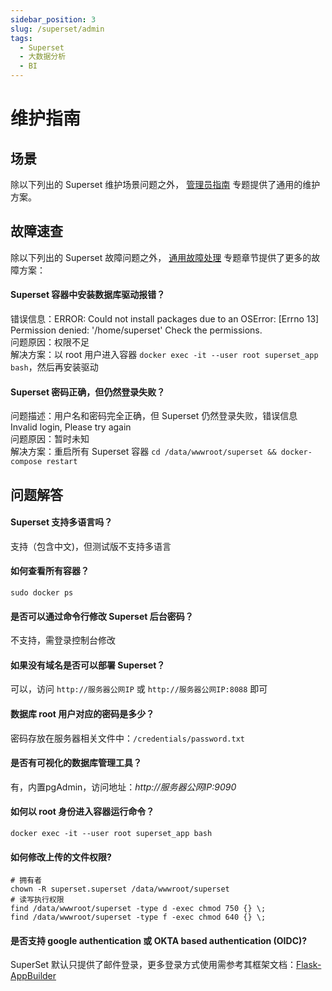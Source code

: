 ```yaml
---
sidebar_position: 3
slug: /superset/admin
tags:
  - Superset
  - 大数据分析
  - BI
---
```


# 维护指南

## 场景

除以下列出的 Superset 维护场景问题之外， [管理员指南](../administrator) 专题提供了通用的维护方案。

## 故障速查

除以下列出的 Superset 故障问题之外， [通用故障处理](../troubleshooting) 专题章节提供了更多的故障方案：

#### Superset 容器中安装数据库驱动报错？

错误信息：ERROR: Could not install packages due to an OSError: [Errno 13] Permission denied: '/home/superset'
Check the permissions.  
问题原因：权限不足  
解决方案：以 root 用户进入容器 `docker exec -it --user root superset_app bash`，然后再安装驱动  

#### Superset 密码正确，但仍然登录失败？

问题描述：用户名和密码完全正确，但 Superset 仍然登录失败，错误信息 Invalid login, Please try again  
问题原因：暂时未知  
解决方案：重启所有 Superset 容器 `cd /data/wwwroot/superset && docker-compose restart` 

## 问题解答

#### Superset 支持多语言吗？

支持（包含中文)，但测试版不支持多语言

#### 如何查看所有容器？

```
sudo docker ps
```

#### 是否可以通过命令行修改 Superset 后台密码？

不支持，需登录控制台修改

#### 如果没有域名是否可以部署 Superset？

可以，访问 `http://服务器公网IP` 或 `http://服务器公网IP:8088` 即可

#### 数据库 root 用户对应的密码是多少？

密码存放在服务器相关文件中：`/credentials/password.txt`

#### 是否有可视化的数据库管理工具？

有，内置pgAdmin，访问地址：*http://服务器公网IP:9090*

#### 如何以 root 身份进入容器运行命令？

```
docker exec -it --user root superset_app bash
```

#### 如何修改上传的文件权限?

```shell
# 拥有者
chown -R superset.superset /data/wwwroot/superset
# 读写执行权限
find /data/wwwroot/superset -type d -exec chmod 750 {} \;
find /data/wwwroot/superset -type f -exec chmod 640 {} \;
```

#### 是否支持 google authentication 或 OKTA based authentication (OIDC)?

SuperSet 默认只提供了邮件登录，更多登录方式使用需参考其框架文档：[Flask-AppBuilder](https://flask-appbuilder.readthedocs.io/en/latest/security.html#supported-authentication-types)
